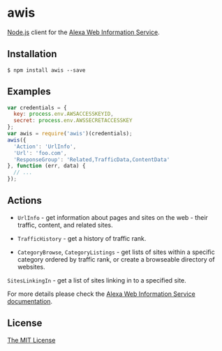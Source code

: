 # awis

[Node.js](http://nodejs.org/) client for the [Alexa Web Information
Service](http://aws.amazon.com/awis/).

## Installation

```
$ npm install awis --save
```

## Examples

```javascript
var credentials = {
  key: process.env.AWSACCESSKEYID,
  secret: process.env.AWSSECRETACCESSKEY
};
var awis = require('awis')(credentials);
awis({
  'Action': 'UrlInfo',
  'Url': 'foo.com',
  'ResponseGroup': 'Related,TrafficData,ContentData'
}, function (err, data) {
  // ...
});
```

## Actions

* `UrlInfo` - get information about pages and sites on the web - their traffic,
  content, and related sites.

* `TrafficHistory` - get a history of traffic rank.

* `CategoryBrowse`, `CategoryListings` - get lists of sites within a specific
category ordered by traffic rank, or create a browseable directory of websites.

`SitesLinkingIn` - get a list of sites linking in to a specified site.

For more details please check the [Alexa Web Information Service
documentation](http://docs.aws.amazon.com/AlexaWebInfoService/latest/).


## License

[The MIT License](https://github.com/wrangr/awis/blob/master/LICENSE)
